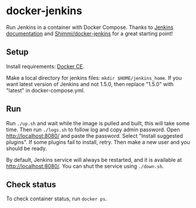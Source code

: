 # docker-jenkins

Run Jenkins in a container with Docker Compose. Thanks to [Jenkins documentation](https://jenkins.io/doc/book/installing/) and [Shimmi/docker-jenkins](https://github.com/Shimmi/docker-jenkins/blob/master/docker-compose.yml) for a great starting point!


## Setup

Install requirements: [Docker CE](https://docs.docker.com/install/).

Make a local directory for jenkins files: `mkdir $HOME/jenkins_home`. If you want latest version of Jenkins and not 1.5.0, then replace "1.5.0" with "latest" in docker-compose.yml.


## Run

Run `./up.sh` and wait while the image is pulled and built, this will take some time. Then run `./logs.sh` to follow log and copy admin password. Open [http://localhost:8080/]() and paste the password. Select "Install suggested plugins". If some plugins fail to install, retry. Then make a new user and you should be ready.

By default, Jenkins service will always be restarted, and it is available at [http://localhost:8080/](). You can shut the service using `./down.sh`.


## Check status

To check container status, run `docker ps`.

